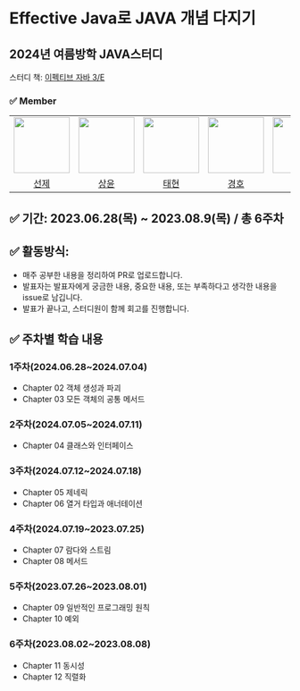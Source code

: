 # Effective Java로 JAVA 개념 다지기

## 2024년 여름방학 JAVA스터디

스터디 책: [이펙티브 자바 3/E](https://ebook-product.kyobobook.co.kr/dig/epd/ebook/E000003160832)

### ✅ Member

<center>
<table  width="100%">
  <tr>
    <td  align="center">
      <img  src="https://avatars.githubusercontent.com/u/127813439?v=4"  width="100px;"  alt=""/>
    </td>
    <td  align="center">
      <img  src="https://avatars.githubusercontent.com/u/120346721?v=4"  width="100px;"  alt=""/>
    </td>
    <td  align="center">
      <img  src="https://avatars.githubusercontent.com/u/68328998?v=4"  width="100px;"  alt=""/>
    </td>
    <td  align="center">
      <img  src="https://avatars.githubusercontent.com/u/96857599?v=4"  width="100px;"  alt=""/>
    </td>
    <td  align="center">
      <img  src="https://avatars.githubusercontent.com/u/80405708?v=4"  width="100px;"  alt=""/>
    </td>
  </tr>
  <tr>
    <td align="center">
        <a href="https://github.com/Hoya324">
            <div>선제</div>
        </a>
    </td>
    <td align="center">
        <a href="https://github.com/Hoya324">
            <div>상윤</div>
        </a>
    </td>
    <td align="center">
        <a href="https://github.com/Hoya324">
            <div>태현</div>
        </a>
    </td>
    <td align="center">
        <a href="https://github.com/Hoya324">
            <div>경호</div>
        </a>
    </td>
    <td align="center">
        <a href="https://github.com/Hoya324">
            <div>민수</div>
        </a>
    </td>
  </tr>
</table>
</center>

## ✅ 기간: 2023.06.28(목) ~ 2023.08.9(목) / 총 6주차

## ✅ 활동방식: 

- 매주 공부한 내용을 정리하여 PR로 업로드합니다.
- 발표자는 발표자에게 궁금한 내용, 중요한 내용, 또는 부족하다고 생각한 내용을 issue로 남깁니다.
- 발표가 끝나고, 스터디원이 함께 회고를 진행합니다.

## ✅ 주차별 학습 내용

### 1주차(2024.06.28~2024.07.04)
- Chapter 02 객체 생성과 파괴
- Chapter 03 모든 객체의 공통 메서드
  
### 2주차(2024.07.05~2024.07.11)
- Chapter 04 클래스와 인터페이스
  
### 3주차(2024.07.12~2024.07.18)
- Chapter 05 제네릭
- Chapter 06 열거 타입과 애너테이션
  
### 4주차(2024.07.19~2023.07.25)
- Chapter 07 람다와 스트림
- Chapter 08 메서드
  
### 5주차(2023.07.26~2023.08.01)
- Chapter 09 일반적인 프로그래밍 원칙
- Chapter 10 예외
  
### 6주차(2023.08.02~2023.08.08)
- Chapter 11 동시성
- Chapter 12 직렬화

